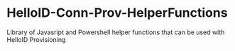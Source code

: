 # HelloID-Conn-Prov-HelperFunctions
Library of Javasript and Powershell helper functions that can be used with HelloID Provisioning
